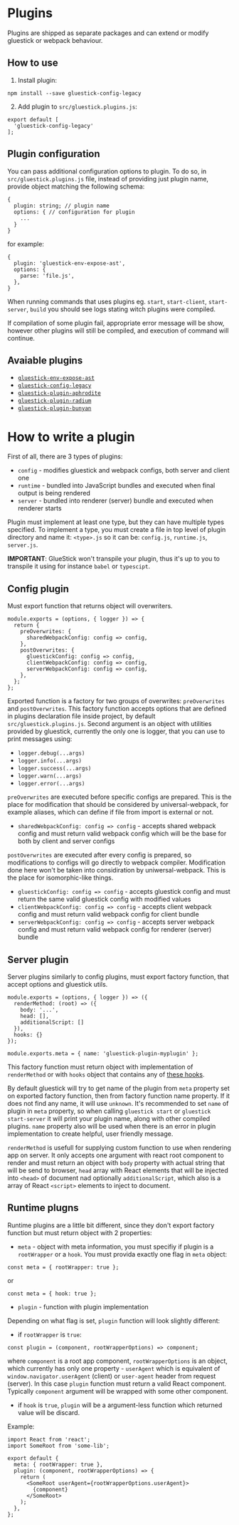 # Plugins
Plugins are shipped as separate packages and can extend or modify gluestick or webpack behaviour.

## How to use
1. Install plugin:
```
npm install --save gluestick-config-legacy
```
2. Add plugin to `src/gluestick.plugins.js`:
```
export default [
  'gluestick-config-legacy'
];
```

## Plugin configuration
You can pass additional configuration options to plugin. To do so,
in `src/gluestick.plugins.js` file, instead of providing just plugin name,
provide object matching the following schema:
```
{
  plugin: string; // plugin name
  options: { // configuration for plugin
    ...
  }
}
```
for example:
```
{
  plugin: 'gluestick-env-expose-ast',
  options: {
    parse: 'file.js',
  },
}
```

When running commands that uses plugins eg. `start`, `start-client`, `start-server`, `build`
you should see logs stating witch plugins were compiled.

If compilation of some plugin fail, appropriate error message will be show,
however other plugins will still be compiled, and execution of command will
continue.

## Avaiable plugins
- [`gluestick-env-expose-ast`](../packages/gluestick-env-expose-ast/README.md)
- [`gluestick-config-legacy`](../packages/gluestick-config-legacy/README.md)
- [`gluestick-plugin-aphrodite`](../packages/gluestick-plugin-aphrodite/README.md)
- [`gluestick-plugin-radium`](../packages/gluestick-plugin-radium/README.md)
- [`gluestick-plugin-bunyan`](../packages/gluestick-plugin-bunyan/README.md)

# How to write a plugin
First of all, there are 3 types of plugins:
- `config` - modifies gluestick and webpack configs, both server and client one
- `runtime` - bundled into JavaScript bundles and executed when final output is being
rendered
- `server` - bundled into renderer (server) bundle and executed when renderer starts

Plugin must implement at least one type, but they can have multiple types specified.
To implement a type, you must create a file in top level of plugin directory and name
it: `<type>.js` so it can be: `config.js`, `runtime.js`, `server.js`.

__IMPORTANT__: GlueStick won't transpile your plugin, thus it's up to you to transpile it using for instance `babel` or `typescipt`.

## Config plugin
Must export function that returns object will overwriters.
```
module.exports = (options, { logger }) => {
  return {
    preOverwrites: {
      sharedWebpackConfig: config => config,
    },
    postOverwrites: {
      gluestickConfig: config => config,
      clientWebpackConfig: config => config,
      serverWebpackConfig: config => config,
    },
  };
};
```
Exported function is a factory for two groups of overwrites: `preOverwrites` and `postOverwrites`.
This factory function accepts options that are defined in plugins declaration file inside project,
by default `src/gluestick.plugins.js`. Second argument is an object with utilities provided by
gluestick, currently the only one is logger, that you can use to print messages using:
- `logger.debug(...args)`
- `logger.info(...args)`
- `logger.success(...args)`
- `logger.warn(...args)`
- `logger.error(...args)`

`preOverwrites` are executed before specific configs are prepared. This is the place for modification
that should be considered by universal-webpack, for example aliases, which can define if file
from import is external or not.
- `sharedWebpackConfig: config => config` - accepts shared webpack config and
must return valid webpack config which will be the base for both by client and server configs

`postOverwrites` are executed after every config is prepared, so modifications to configs will
go directly to webpack compiler. Modification done here won't be taken into considiration by
uniwersal-webpack. This is the place for isomorphic-like things.
- `gluestickConfig: config => config` - accepts gluestick config and must return the same
valid gluestick config with modified values
- `clientWebpackConfig: config => config` - accepts client webpack config and
must return valid webpack config for client bundle
- `serverWebpackConfig: config => config` - accepts server webpack config and
must return valid webpack config for renderer (server) bundle

## Server plugin
Server plugins similarly to config plugins, must export factory function, that
accept options and gluestick utils.
```
module.exports = (options, { logger }) => ({
  renderMethod: (root) => ({
    body: '...',
    head: [],
    additionalScript: []
  }),
  hooks: {}
});

module.exports.meta = { name: 'gluestick-plugin-myplugin' };
```
This factory function must return object with implementation of `renderMethod`
or with `hooks` object that contains any of [these hooks](./CachingAndHooks.md).

By default gluestick will try to get name of the plugin from `meta` property set on exported factory
function, then from factory function name property. If it does not find any name, it will use
`unknown`. It's recommended to set `name` of plugin in `meta` property, so when
calling `gluestick start` or `gluestick start-server` it will print your plugin name,
along with other compiled plugins. `name` property also will be used when there is an
error in plugin implementation to create helpful, user friendly message.

`renderMethod` is usefull for supplying custom function to use when rendering app on server.
It only accepts one argument with react root component to render and must return an object
with `body` property with actual string that will be send to browser, `head` array with React
elements that will be injected into `<head>` of document nad optionally `additionalScript`,
which also is a array of React `<script>` elements to inject to document.

## Runtime plugns
Runtime plugins are a little bit different, since they don't export factory
function but must return object with 2 properties:
- `meta` - object with meta information, you must specifiy if plugin is a `rootWrapper` or a `hook`.
You must provida exactly one flag in `meta` object:
```
const meta = { rootWrapper: true };
```
or
```
const meta = { hook: true };
```
- `plugin` - function with plugin implementation

Depending on what flag is set, `plugin` function will look slightly different:
- if `rootWrapper` is `true`:
```
const plugin = (component, rootWrapperOptions) => component;
```
where `component` is a root app component, `rootWrapperOptions` is an object, which currently
has only one property - `userAgent` which is equivalent of `window.navigator.userAgent` (client) or
`user-agent` header from request (server). In this case `plugin` function must return a valid
React component. Typically `component` argument will be wrapped with some other component.
- if `hook` is `true`, `plugin` will be a argument-less function which returned value will be
discard.

Example:
```
import React from 'react';
import SomeRoot from 'some-lib';

export default {
  meta: { rootWrapper: true },
  plugin: (component, rootWrapperOptions) => {
    return (
      <SomeRoot userAgent={rootWrapperOptions.userAgent}>
        {component}
      </SomeRoot>
    );
  },
};

```
